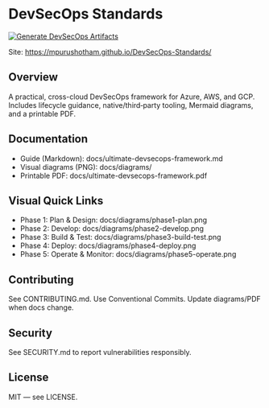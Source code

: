# DevSecOps Standards

[![Generate DevSecOps Artifacts](https://github.com/Mpurushotham/DevSecOps-Standards/actions/workflows/generate-artifacts.yml/badge.svg)](https://github.com/Mpurushotham/DevSecOps-Standards/actions/workflows/generate-artifacts.yml)

Site: https://mpurushotham.github.io/DevSecOps-Standards/

## Overview
A practical, cross-cloud DevSecOps framework for Azure, AWS, and GCP. Includes lifecycle guidance, native/third‑party tooling, Mermaid diagrams, and a printable PDF.

## Documentation
- Guide (Markdown): docs/ultimate-devsecops-framework.md
- Visual diagrams (PNG): docs/diagrams/
- Printable PDF: docs/ultimate-devsecops-framework.pdf

## Visual Quick Links
- Phase 1: Plan & Design: docs/diagrams/phase1-plan.png
- Phase 2: Develop: docs/diagrams/phase2-develop.png
- Phase 3: Build & Test: docs/diagrams/phase3-build-test.png
- Phase 4: Deploy: docs/diagrams/phase4-deploy.png
- Phase 5: Operate & Monitor: docs/diagrams/phase5-operate.png

## Contributing
See CONTRIBUTING.md. Use Conventional Commits. Update diagrams/PDF when docs change.

## Security
See SECURITY.md to report vulnerabilities responsibly.

## License
MIT — see LICENSE.
